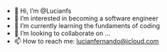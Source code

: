 - 👋 Hi, I’m @Lucianfs
- 👀 I’m interested in becoming a software engineer
- 🌱 I’m currently learning the fundaments of coding 
- 💞️ I’m looking to collaborate on ...
- 📫 How to reach me: lucianfernando@icloud.com

<!---
Lucianfs/Lucianfs is a ✨ special ✨ repository because its `README.md` (this file) appears on your GitHub profile.
You can click the Preview link to take a look at your changes.
--->
